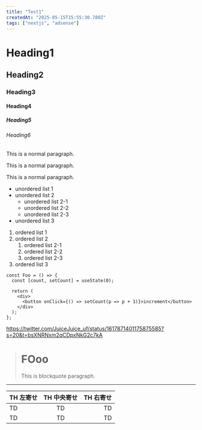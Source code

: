 ```yaml
---
title: "Test1"
createdAt: "2025-05-15T15:55:30.780Z"
tags: ["nextjs", "adsense"]
---
```


# Heading1

## Heading2

### Heading3

#### Heading4

##### Heading5

###### Heading6

This is a normal paragraph.

This is a normal paragraph.

This is a normal paragraph.

- unordered list 1
- unordered list 2
  - unordered list 2-1
  - unordered list 2-2
  - unordered list 2-3
- unordered list 3

1. ordered list 1
1. ordered list 2
   1. ordered list 2-1
   1. ordered list 2-2
   1. ordered list 2-3
1. ordered list 3

```tsx
const Foo = () => {
  const [count, setCount] = useState(0);

  return (
    <div>
      <button onClick={() => setCount(p => p + 1)}>increment</button>
    </div>
  );
};
```

https://twitter.com/JuiceJuice_uf/status/1617871401175875585?s=20&t=bsXNRNxm2qCDpxNkG2c7kA

> # FOoo
>
> This is blockquote paragraph.

---

| TH 左寄せ | TH 中央寄せ | TH 右寄せ |
| --------- | :---------: | --------: |
| TD        |     TD      |        TD |
| TD        |     TD      |        TD |
